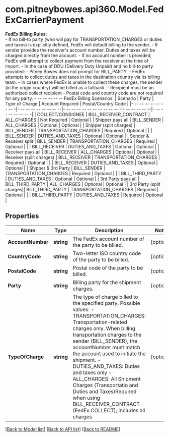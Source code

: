 # com.pitneybowes.api360.Model.FedExCarrierPayment
**FedEx Billing Rules:**<br/> - If no bill-to party (who will pay for TRANSPORTATION_CHARGES or duties and taxes) is explicitly defined, FedEx will default billing to the sender. - If sender provides the receiver's account number, Duties and taxes will be charged directly from the account.  - If no account number is provided, FedEx will attempt to collect payment from the receiver at the time of import. - In the case of DDU (Delivery Duty Unpaid) and no bill-to party provided:   - Pitney Bowes does not prompt for BILL_PARTY.   - FedEx attempts to collect duties and taxes in the destination country via its billing team.   - In cases where FedEx is unable to collect these charges, the sender (in the origin country) will be billed as a fallback. - Recipient must be an authorized collect recipient - Postal code and country code are not required for any party.  - -- -- -- -- -- FedEx Billing Scenarios: | Scenario                  | Party                  | Type of Charge                | Account Required | Postal/Country Code | |- -- -- -- -- -- -- -- -|- -- -- -- -- -- -- -- --|- -- -- -- -- -- -- -- -- -- -- -|- -- -- -- -- --|- -- -- -- -- -- -- -| | COLLECT/CONSIGNEE        | BILL_RECEIVER_CONTRACT | ALL_CHARGES                  | Not Required     | Optional             | | Shipper pays all         | BILL_SENDER            | ALL_CHARGES                  | Optional         | Optional             | | Shipper (split charges)  | BILL_SENDER            | TRANSPORTATION_CHARGES       | Required         | Optional             | |                           | BILL_SENDER            | DUTIES_AND_TAXES             | Optional         | Optional             | | Sender & Receiver split  | BILL_SENDER            | TRANSPORTATION_CHARGES       | Required         | Optional             | |                           | BILL_RECEIVER          | DUTIES_AND_TAXES             | Optional         | Optional             | | Receiver pays all        | BILL_RECEIVER          | ALL_CHARGES                  | Optional         | Optional             | | Receiver (split charges) | BILL_RECEIVER          | TRANSPORTATION_CHARGES       | Required         | Optional             | |                           | BILL_RECEIVER          | DUTIES_AND_TAXES             | Optional         | Optional             | | Shipper & 3rd Party      | BILL_SENDER            | TRANSPORTATION_CHARGES       | Required         | Optional             | |                           | BILL_THIRD_PARTY       | DUTIES_AND_TAXES             | Optional         | Optional             | | 3rd Party pays all       | BILL_THIRD_PARTY       | ALL_CHARGES                  | Optional         | Optional             | | 3rd Party (split charges)| BILL_THIRD_PARTY       | TRANSPORTATION_CHARGES       | Required         | Optional             | |                           | BILL_THIRD_PARTY       | DUTIES_AND_TAXES             | Required         | Optional             | 

## Properties

Name | Type | Description | Notes
------------ | ------------- | ------------- | -------------
**AccountNumber** | **string** | The FedEx account number of the party to be billed. | [optional] 
**CountryCode** | **string** | Two-letter ISO country code of the party to be billed. | [optional] 
**PostalCode** | **string** | Postal code of the party to be billed. | [optional] 
**Party** | **string** | Billing party for the shipment charges. | [optional] 
**TypeOfCharge** | **string** | The type of charge billed to the specified party. Possible values: - TRANSPORTATION_CHARGES: Transportation-related charges only. When billing transportation charges to the sender (BILL_SENDER), the accountNumber must match the account used to initiate the shipment. - DUTIES_AND_TAXES: Duties and taxes only - ALL_CHARGES: All Shipment Charges (Transportatio and Duties and Taxes)Required when using BILL_RECEIVER_CONTRACT (FedEx COLLECT); includes all charges   | [optional] 

[[Back to Model list]](../../README.md#documentation-for-models) [[Back to API list]](../../README.md#documentation-for-api-endpoints) [[Back to README]](../../README.md)

